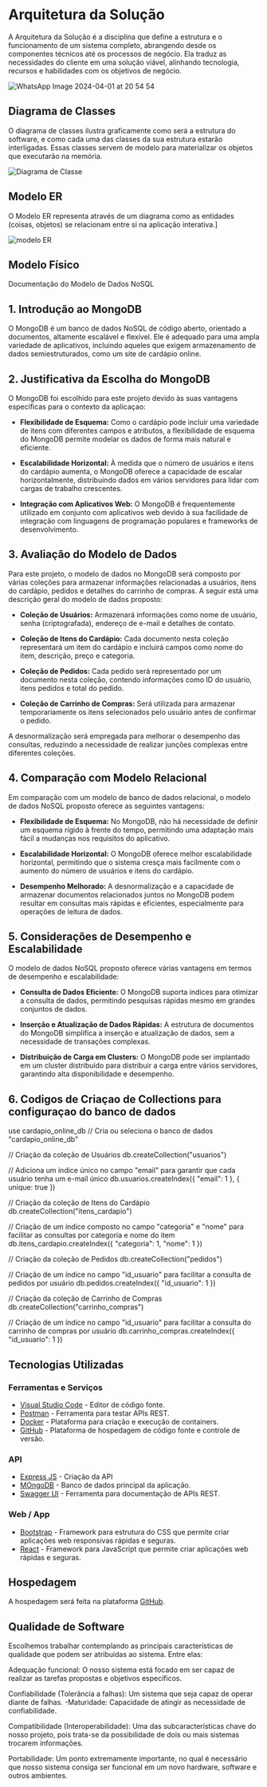 # Arquitetura da Solução

A Arquitetura da Solução é a disciplina que define a estrutura e o funcionamento de um sistema completo, abrangendo desde os componentes técnicos até os processos de negócio. Ela traduz as necessidades do cliente em uma solução viável, alinhando tecnologia, recursos e habilidades com os objetivos de negócio.

![WhatsApp Image 2024-04-01 at 20 54 54](https://github.com/ICEI-PUC-Minas-PMV-ADS/pmv-ads-2024-1-e4-proj-infra-t5-pmv-ads-2024-1-e4-proj-infra-t5-grupo04-Dolce-Coffe/assets/93801572/d60f12f4-acd0-40f7-9b72-356687865b7e)


## Diagrama de Classes

O diagrama de classes ilustra graficamente como será a estrutura do software, e como cada uma das classes da sua estrutura estarão interligadas. Essas classes servem de modelo para materializar os objetos que executarão na memória.

![Diagrama de Classe](https://github.com/ICEI-PUC-Minas-PMV-ADS/pmv-ads-2024-1-e4-proj-infra-t5-pmv-ads-2024-1-e4-proj-infra-t5-grupo04-Dolce-Coffe/assets/79721330/37f22c9c-6270-4647-a660-c71f8d843f5c)


## Modelo ER

O Modelo ER representa através de um diagrama como as entidades (coisas, objetos) se relacionam entre si na aplicação interativa.]

![modelo ER](https://github.com/ICEI-PUC-Minas-PMV-ADS/pmv-ads-2024-1-e4-proj-dist-t4-time4-Dolce-Coffe/assets/111931438/def1ec57-549c-4b61-a9f5-835578a2dc14)


## Modelo Físico

Documentação do Modelo de Dados NoSQL

## 1. Introdução ao MongoDB

O MongoDB é um banco de dados NoSQL de código aberto, orientado a documentos, altamente escalável e flexível. Ele é adequado para uma ampla variedade de aplicativos, incluindo aqueles que exigem armazenamento de dados semiestruturados, como um site de cardápio online.

## 2. Justificativa da Escolha do MongoDB

O MongoDB foi escolhido para este projeto devido às suas vantagens específicas para o contexto da aplicaçao:

- **Flexibilidade de Esquema:** Como o cardápio pode incluir uma variedade de itens com diferentes campos e atributos, a flexibilidade de esquema do MongoDB permite modelar os dados de forma mais natural e eficiente.
  
- **Escalabilidade Horizontal:** À medida que o número de usuários e itens do cardápio aumenta, o MongoDB oferece a capacidade de escalar horizontalmente, distribuindo dados em vários servidores para lidar com cargas de trabalho crescentes.
  
- **Integração com Aplicativos Web:** O MongoDB é frequentemente utilizado em conjunto com aplicativos web devido à sua facilidade de integração com linguagens de programação populares e frameworks de desenvolvimento.

## 3. Avaliação do Modelo de Dados

Para este projeto, o modelo de dados no MongoDB será composto por várias coleções para armazenar informações relacionadas a usuários, itens do cardápio, pedidos e detalhes do carrinho de compras. A seguir está uma descrição geral do modelo de dados proposto:

- **Coleção de Usuários:** Armazenará informações como nome de usuário, senha (criptografada), endereço de e-mail e detalhes de contato.
  
- **Coleção de Itens do Cardápio:** Cada documento nesta coleção representará um item do cardápio e incluirá campos como nome do item, descrição, preço e categoria.
  
- **Coleção de Pedidos:** Cada pedido será representado por um documento nesta coleção, contendo informações como ID do usuário, itens pedidos e total do pedido.
  
- **Coleção de Carrinho de Compras:** Será utilizada para armazenar temporariamente os itens selecionados pelo usuário antes de confirmar o pedido.

A desnormalização será empregada para melhorar o desempenho das consultas, reduzindo a necessidade de realizar junções complexas entre diferentes coleções.

## 4. Comparação com Modelo Relacional

Em comparação com um modelo de banco de dados relacional, o modelo de dados NoSQL proposto oferece as seguintes vantagens:

- **Flexibilidade de Esquema:** No MongoDB, não há necessidade de definir um esquema rígido à frente do tempo, permitindo uma adaptação mais fácil a mudanças nos requisitos do aplicativo.
  
- **Escalabilidade Horizontal:** O MongoDB oferece melhor escalabilidade horizontal, permitindo que o sistema cresça mais facilmente com o aumento do número de usuários e itens do cardápio.
  
- **Desempenho Melhorado:** A desnormalização e a capacidade de armazenar documentos relacionados juntos no MongoDB podem resultar em consultas mais rápidas e eficientes, especialmente para operações de leitura de dados.

## 5. Considerações de Desempenho e Escalabilidade

O modelo de dados NoSQL proposto oferece várias vantagens em termos de desempenho e escalabilidade:

- **Consulta de Dados Eficiente:** O MongoDB suporta índices para otimizar a consulta de dados, permitindo pesquisas rápidas mesmo em grandes conjuntos de dados.
  
- **Inserção e Atualização de Dados Rápidas:** A estrutura de documentos do MongoDB simplifica a inserção e atualização de dados, sem a necessidade de transações complexas.
  
- **Distribuição de Carga em Clusters:** O MongoDB pode ser implantado em um cluster distribuído para distribuir a carga entre vários servidores, garantindo alta disponibilidade e desempenho.

## 6. Codigos de Criaçao de Collections para configuraçao do banco de dados

use cardapio_online_db  // Cria ou seleciona o banco de dados "cardapio_online_db"

// Criação da coleção de Usuários
db.createCollection("usuarios")

// Adiciona um índice único no campo "email" para garantir que cada usuário tenha um e-mail único
db.usuarios.createIndex({ "email": 1 }, { unique: true })

// Criação da coleção de Itens do Cardápio
db.createCollection("itens_cardapio")

// Criação de um índice composto no campo "categoria" e "nome" para facilitar as consultas por categoria e nome do item
db.itens_cardapio.createIndex({ "categoria": 1, "nome": 1 })

// Criação da coleção de Pedidos
db.createCollection("pedidos")

// Criação de um índice no campo "id_usuario" para facilitar a consulta de pedidos por usuário
db.pedidos.createIndex({ "id_usuario": 1 })

// Criação da coleção de Carrinho de Compras
db.createCollection("carrinho_compras")

// Criação de um índice no campo "id_usuario" para facilitar a consulta do carrinho de compras por usuário
db.carrinho_compras.createIndex({ "id_usuario": 1 })

## Tecnologias Utilizadas

### Ferramentas e Serviços

- [Visual Studio Code](https://code.visualstudio.com/) - Editor de código fonte.
- [Postman](https://taskit-pucminas.postman.co/) - Ferramenta para testar APIs REST.
- [Docker](https://www.docker.com/) - Plataforma para criação e execução de containers.
- [GitHub](https://github.com) - Plataforma de hospedagem de código fonte e controle de versão.

### API

- [Express JS](https://expressjs.com/pt-br/) - Criação da API
- [MOngoDB](https://www.mongodb.com/pt-br) - Banco de dados principal da aplicação.
- [Swagger UI](https://swagger.io) - Ferramenta para documentação de APIs REST.

### Web / App
- [Bootstrap](https://getbootstrap.com) - Framework para estrutura do CSS que permite criar aplicações web responsivas rápidas e seguras.
- [React](https://react.dev) - Framework para JavaScript que permite criar aplicações web rápidas e seguras.


## Hospedagem

A hospedagem será feita na plataforma [GitHub](https://github.com).

## Qualidade de Software

Escolhemos trabalhar contemplando as principais características de qualidade que podem ser atribuídas ao sistema. Entre elas:

Adequação funcional: O nosso sistema está focado em ser capaz de realizar as tarefas propostas e objetivos específicos.

Confiabilidade (Tolerância a falhas): Um sistema que seja capaz de operar diante de falhas.
    -Maturidade: Capacidade de atingir as necessidade de confiabilidade.

Compatibilidade (Interoperabilidade): Uma das subcaracterísticas chave do nosso projeto, pois trata-se da possibilidade de dois ou mais sistemas trocarem informações.

Portabilidade: Um ponto extremamente importante, no qual é necessário que nosso sistema consiga ser funcional em um novo hardware, software e outros ambientes.

